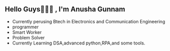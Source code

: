 ## Hello Guys🥳👨‍💻 , I'm Anusha Gunnam
* Currently perusing Btech in Electronics and Communication Engineering 
* programmer 
* Smart Worker
* Problem Solver
* Currently Learning DSA,advanced python,RPA,and some tools.
